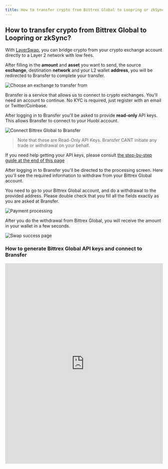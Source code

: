 ```yaml
---
title: How to transfer crypto from Bittrex Global to Loopring or zkSync?
---
```


## How to transfer crypto from Bittrex Global to Loopring or zkSync?

With [LayerSwap](/), you can bridge crypto from your crypto exchange account directly to a Layer 2 network with low fees. <br />

After filling in the **amount** and **asset** you want to send, the source **exchange**, destination **network** and your L2 wallet **address**, you will be redirected to Bransfer to complete your transfer.

![Choose an exchange to transfer from](/images/bransfer_choose_exchange.png)

Bransfer is a service that allows us to connect to crypto exchanges.
You'll need an account to continue. No KYC is required, just register with an email or Twitter/Coinbase.

After logging in to Bransfer you'll be asked to provide **read-only** API keys. This allows Bransfer to connect to your Huobi account.  

![Connect Bittrex Global to Bransfer](/images/bittrexglobal_connect_bransfer.png)
> Note that these are Read-Only API Keys. Bransfer CANT initiate any trade or withdrawal on your behalf.

If you need help getting your API keys, please consult [the step-by-step guide at the end of this page](#how-to-generate-bittrex-global-api-keys-and-connect-to-bransfer)

After logging in to Bransfer you'll be directed to the processing screen.
Here you'll see the required information to withdraw from your Bittrex Global account. <br />

You need to go to your Bittrex Global account, and do a withdrawal to the provided address.
Please double check that you fill all the fields exactly as you are asked at Bransfer.

![Payment processing](/images/bittrexglobal_payment_processing.png)

After you do the withdrawal from Bittrex Global, you will receive the amount in your wallet in a few seconds.

![Swap success page](/images/swap_success.png)

### How to generate Bittrex Global API keys and connect to Bransfer

<iframe src="https://scribehow.com/embed/Connect_Bittrex_account_to_Bransfer__OIr0QoBmRTeiqqgwtU06mg" width="100%" height="640" allowFullScreen frameBorder="0"></iframe>